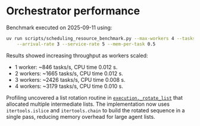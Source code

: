 # Orchestrator performance

Benchmark executed on 2025-09-11 using:

```sh
uv run scripts/scheduling_resource_benchmark.py --max-workers 4 --tasks 100 \
    --arrival-rate 3 --service-rate 5 --mem-per-task 0.5
```

Results showed increasing throughput as workers scaled:

- 1 worker: ~846 tasks/s, CPU time 0.012 s.
- 2 workers: ~1665 tasks/s, CPU time 0.012 s.
- 3 workers: ~2426 tasks/s, CPU time 0.008 s.
- 4 workers: ~3179 tasks/s, CPU time 0.010 s.

Profiling uncovered a list rotation routine in
[`execution._rotate_list`](../src/autoresearch/orchestration/execution.py)
that allocated multiple intermediate lists. The implementation now uses
`itertools.islice` and `itertools.chain` to build the rotated sequence in a
single pass, reducing memory overhead for large agent lists.
